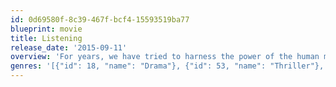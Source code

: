 ```yaml
---
id: 0d69580f-8c39-467f-bcf4-15593519ba77
blueprint: movie
title: Listening
release_date: '2015-09-11'
overview: 'For years, we have tried to harness the power of the human mind… and failed. Now, one breakthrough will change everything. Beyond technology. Beyond humanity. Beyond control. David, Ryan, and Jordan hope the telepathy invention will solve all their problems, but the bleeding-edge technology opens a Pandora’s box of new dangers, as the team discovers that when they open their minds, there is nowhere to hide their thoughts.'
genres: '[{"id": 18, "name": "Drama"}, {"id": 53, "name": "Thriller"}, {"id": 878, "name": "Science Fiction"}]'
---
```

